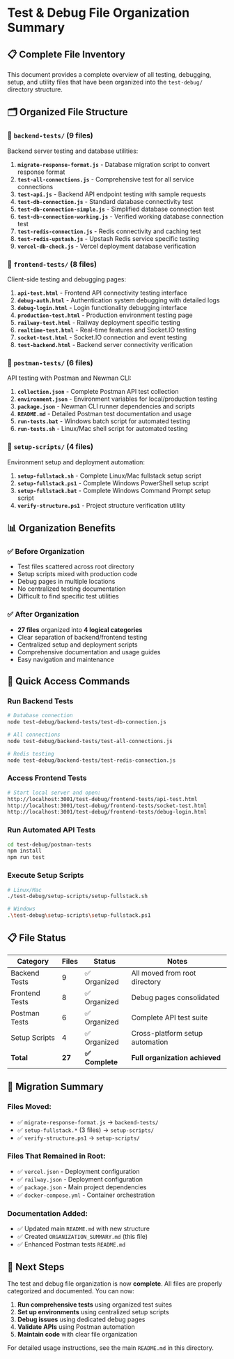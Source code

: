 # Test & Debug File Organization Summary

## 📋 Complete File Inventory

This document provides a complete overview of all testing, debugging, setup, and utility files that have been organized into the `test-debug/` directory structure.

## 🗂️ Organized File Structure

### 📁 `backend-tests/` (9 files)

Backend server testing and database utilities:

1. **`migrate-response-format.js`** - Database migration script to convert response format
2. **`test-all-connections.js`** - Comprehensive test for all service connections
3. **`test-api.js`** - Backend API endpoint testing with sample requests
4. **`test-db-connection.js`** - Standard database connectivity test
5. **`test-db-connection-simple.js`** - Simplified database connection test
6. **`test-db-connection-working.js`** - Verified working database connection test
7. **`test-redis-connection.js`** - Redis connectivity and caching test
8. **`test-redis-upstash.js`** - Upstash Redis service specific testing
9. **`vercel-db-check.js`** - Vercel deployment database verification

### 📁 `frontend-tests/` (8 files)

Client-side testing and debugging pages:

1. **`api-test.html`** - Frontend API connectivity testing interface
2. **`debug-auth.html`** - Authentication system debugging with detailed logs
3. **`debug-login.html`** - Login functionality debugging interface
4. **`production-test.html`** - Production environment testing page
5. **`railway-test.html`** - Railway deployment specific testing
6. **`realtime-test.html`** - Real-time features and Socket.IO testing
7. **`socket-test.html`** - Socket.IO connection and event testing
8. **`test-backend.html`** - Backend server connectivity verification

### 📁 `postman-tests/` (6 files)

API testing with Postman and Newman CLI:

1. **`collection.json`** - Complete Postman API test collection
2. **`environment.json`** - Environment variables for local/production testing
3. **`package.json`** - Newman CLI runner dependencies and scripts
4. **`README.md`** - Detailed Postman test documentation and usage
5. **`run-tests.bat`** - Windows batch script for automated testing
6. **`run-tests.sh`** - Linux/Mac shell script for automated testing

### 📁 `setup-scripts/` (4 files)

Environment setup and deployment automation:

1. **`setup-fullstack.sh`** - Complete Linux/Mac fullstack setup script
2. **`setup-fullstack.ps1`** - Complete Windows PowerShell setup script
3. **`setup-fullstack.bat`** - Complete Windows Command Prompt setup script
4. **`verify-structure.ps1`** - Project structure verification utility

## 📊 Organization Benefits

### ✅ Before Organization

- Test files scattered across root directory
- Setup scripts mixed with production code
- Debug pages in multiple locations
- No centralized testing documentation
- Difficult to find specific test utilities

### ✅ After Organization

- **27 files** organized into **4 logical categories**
- Clear separation of backend/frontend testing
- Centralized setup and deployment scripts
- Comprehensive documentation and usage guides
- Easy navigation and maintenance

## 🚀 Quick Access Commands

### Run Backend Tests

```bash
# Database connection
node test-debug/backend-tests/test-db-connection.js

# All connections
node test-debug/backend-tests/test-all-connections.js

# Redis testing
node test-debug/backend-tests/test-redis-connection.js
```

### Access Frontend Tests

```bash
# Start local server and open:
http://localhost:3001/test-debug/frontend-tests/api-test.html
http://localhost:3001/test-debug/frontend-tests/socket-test.html
http://localhost:3001/test-debug/frontend-tests/debug-login.html
```

### Run Automated API Tests

```bash
cd test-debug/postman-tests
npm install
npm run test
```

### Execute Setup Scripts

```bash
# Linux/Mac
./test-debug/setup-scripts/setup-fullstack.sh

# Windows
.\test-debug\setup-scripts\setup-fullstack.ps1
```

## 📋 File Status

| Category       | Files  | Status          | Notes                           |
| -------------- | ------ | --------------- | ------------------------------- |
| Backend Tests  | 9      | ✅ Organized    | All moved from root directory   |
| Frontend Tests | 8      | ✅ Organized    | Debug pages consolidated        |
| Postman Tests  | 6      | ✅ Organized    | Complete API test suite         |
| Setup Scripts  | 4      | ✅ Organized    | Cross-platform setup automation |
| **Total**      | **27** | **✅ Complete** | **Full organization achieved**  |

## 🔄 Migration Summary

### Files Moved:

- ✅ `migrate-response-format.js` → `backend-tests/`
- ✅ `setup-fullstack.*` (3 files) → `setup-scripts/`
- ✅ `verify-structure.ps1` → `setup-scripts/`

### Files That Remained in Root:

- ✅ `vercel.json` - Deployment configuration
- ✅ `railway.json` - Deployment configuration
- ✅ `package.json` - Main project dependencies
- ✅ `docker-compose.yml` - Container orchestration

### Documentation Added:

- ✅ Updated main `README.md` with new structure
- ✅ Created `ORGANIZATION_SUMMARY.md` (this file)
- ✅ Enhanced Postman tests `README.md`

## 🎯 Next Steps

The test and debug file organization is now **complete**. All files are properly categorized and documented. You can now:

1. **Run comprehensive tests** using organized test suites
2. **Set up environments** using centralized setup scripts
3. **Debug issues** using dedicated debug pages
4. **Validate APIs** using Postman automation
5. **Maintain code** with clear file organization

For detailed usage instructions, see the main `README.md` in this directory.
